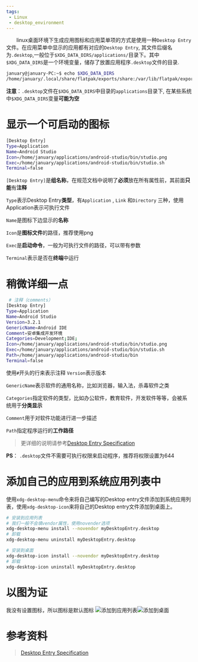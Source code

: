 ```yaml
---
tags:
 - Linux
 - desktop_environment
---
```


&emsp;&emsp;linux桌面环境下生成应用图标和应用菜单项的方式是使用一种`Desktop Entry`文件。在应用菜单中显示的应用都有对应的`Desktop Entry`,  其文件后缀名为`.desktop`,一般位于`$XDG_DATA_DIRS/applications/`目录下。其中`$XDG_DATA_DIRS`是一个环境变量，储存了放置应用程序`.desktop`文件的目录.

```bash
january@january-PC:~$ echo $XDG_DATA_DIRS
/home/january/.local/share/flatpak/exports/share:/var/lib/flatpak/exports/share:/usr/local/share:/usr/share
```
**注意**：`.desktop`文件在`$XDG_DATA_DIRS`中目录的`applications`目录下, 在某些系统中`$XDG_DATA_DIRS`变量**可能为空**

# 显示一个可启动的图标
```bash
[Desktop Entry]
Type=Application
Name=Android Studio
Icon=/home/january/applications/android-studio/bin/studio.png
Exec=/home/january/applications/android-studio/bin/studio.sh
Terminal=false
```

`[Desktop Entry]`是**组名称**，在规范文档中说明了**必须**放在所有属性前，其前面**只能**有**注释**   

`Type`表示Desktop Entry**类型**，有`Application` , `Link` 和`Directory` 三种，使用Application表示可执行文件

   `Name`是图标下边显示的**名称**

   `Icon`是**图标文件**的路径，推荐使用png

   `Exec`是**启动命令**，一般为可执行文件的路径，可以带有参数

   `Terminal`表示是否在**终端**中运行

# 稍微详细一点
```bash
 # 注释（comments）
[Desktop Entry]
Type=Application
Name=Android Studio
Version=3.2.1
GenericName=Android IDE
Comment=安卓集成开发环境
Categories=Development;IDE;
Icon=/home/january/applications/android-studio/bin/studio.png
Exec=/home/january/applications/android-studio/bin/studio.sh
Path=/home/january/applications/android-studio/bin
Terminal=false
```
使用`#`开头的行来表示注释
`Version`表示版本

`GenericName`表示软件的通用名称，比如浏览器，输入法，杀毒软件之类

`Categories`指定软件的类型，比如办公软件，教育软件，开发软件等等，会被系统用于**分类显示**

`Comment`用于对软件功能进行进一步描述

`Path`指定程序运行的**工作路径**

> 更详细的说明请参考[Desktop Entry Specification](https://specifications.freedesktop.org/desktop-entry-spec/desktop-entry-spec-latest.html#introduction)

**PS**： `.desktop`文件不需要可执行权限来启动程序，推荐将权限设置为644

# 添加自己的应用到系统应用列表中
使用`xdg-desktop-menu`命令来将自己编写的Desktop entry文件添加到系统应用列表，使用`xdg-desktop-icon`来将自己的Desktop entry文件添加到桌面上。
```bash
# 安装到应用列表
# 我们一般不会填vendor属性，使用novender选项
xdg-desktop-menu install --novendor myDesktopEntry.desktop
# 卸载
xdg-desktop-menu uninstall myDesktopEntry.desktop

# 安装到桌面
xdg-desktop-icon install --novendor myDesktopEntry.desktop
# 卸载
xdg-desktop-icon uninstall myDesktopEntry.desktop
```
# 以图为证
我没有设置图标，所以图标是默认图标
![添加到应用列表](https://img-blog.csdnimg.cn/2019071416165694.png?x-oss-process=image/watermark,type_ZmFuZ3poZW5naGVpdGk,shadow_10,text_aHR0cHM6Ly9ibG9nLmNzZG4ubmV0L2o1ODU2MDA0,size_16,color_FFFFFF,t_70)![添加到桌面](https://img-blog.csdnimg.cn/20190714161817401.png?x-oss-process=image/watermark,type_ZmFuZ3poZW5naGVpdGk,shadow_10,text_aHR0cHM6Ly9ibG9nLmNzZG4ubmV0L2o1ODU2MDA0,size_16,color_FFFFFF,t_70)

# 参考资料
> [Desktop Entry Specification](https://specifications.freedesktop.org/desktop-entry-spec/desktop-entry-spec-latest.html#introduction)
